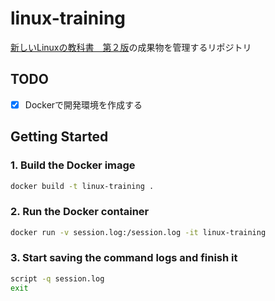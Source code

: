 # linux-training
[新しいLinuxの教科書　第２版](https://www.amazon.co.jp/%E6%96%B0%E3%81%97%E3%81%84Linux%E3%81%AE%E6%95%99%E7%A7%91%E6%9B%B8-%E7%AC%AC%EF%BC%92%E7%89%88-%E4%B8%89%E5%AE%85-%E8%8B%B1%E6%98%8E-ebook/dp/B0CW1MW6HB/ref=cm_cr_arp_d_product_top?ie=UTF8)の成果物を管理するリポジトリ

## TODO
- [x] Dockerで開発環境を作成する

## Getting Started

### 1. Build the Docker image

```bash
docker build -t linux-training .

```

### 2. Run the Docker container

```bash
docker run -v session.log:/session.log -it linux-training
```

### 3. Start saving the command logs and finish it

```bash
script -q session.log
exit
```
